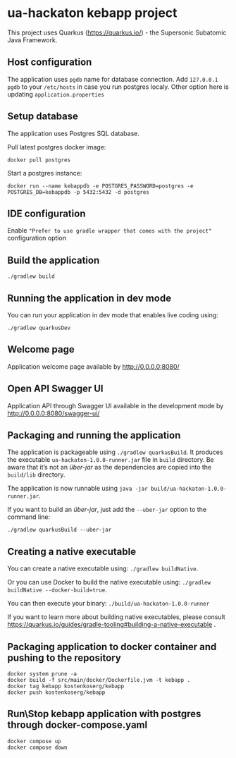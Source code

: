 # ua-hackaton kebapp project

This project uses Quarkus (https://quarkus.io/) - the Supersonic Subatomic Java Framework.

## Host configuration

The application uses `pgdb` name for database connection. 
Add `127.0.0.1	pgdb` to your `/etc/hosts` in case you run postgres localy. Other option here is updating `application.properties`

## Setup database

The application uses Postgres SQL database. 
 
Pull latest postgres docker image:
```
docker pull postgres
```

Start a postgres instance:
```
docker run --name kebappdb -e POSTGRES_PASSWORD=postgres -e POSTGRES_DB=kebappdb -p 5432:5432 -d postgres
```

## IDE configuration 

Enable `"Prefer to use gradle wrapper that comes with the project"` configuration option  

## Build the application

```
./gradlew build
```

## Running the application in dev mode

You can run your application in dev mode that enables live coding using:
```
./gradlew quarkusDev
```

## Welcome page
Application welcome page available by http://0.0.0.0:8080/

## Open API Swagger UI

Application API through Swagger UI available in the development mode by http://0.0.0.0:8080/swagger-ui/


## Packaging and running the application

The application is packageable using `./gradlew quarkusBuild`.
It produces the executable `ua-hackaton-1.0.0-runner.jar` file in `build` directory.
Be aware that it’s not an _über-jar_ as the dependencies are copied into the `build/lib` directory.

The application is now runnable using `java -jar build/ua-hackaton-1.0.0-runner.jar`.

If you want to build an _über-jar_, just add the `--uber-jar` option to the command line:
```
./gradlew quarkusBuild --uber-jar
```

## Creating a native executable

You can create a native executable using: `./gradlew buildNative`.

Or you can use Docker to build the native executable using: `./gradlew buildNative --docker-build=true`.

You can then execute your binary: `./build/ua-hackaton-1.0.0-runner`

If you want to learn more about building native executables, please consult https://quarkus.io/guides/gradle-tooling#building-a-native-executable .


## Packaging application to docker container and pushing to the repository

```
docker system prune -a 
docker build -f src/main/docker/Dockerfile.jvm -t kebapp .
docker tag kebapp kostenkoserg/kebapp
docker push kostenkoserg/kebapp  
```

## Run\Stop kebapp application with postgres through docker-compose.yaml

```
docker compose up
docker compose down
```